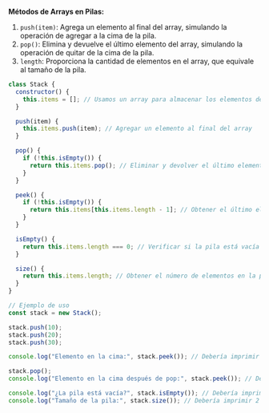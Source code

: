 **Métodos de Arrays en Pilas:**

1. `push(item)`: Agrega un elemento al final del array, simulando la operación de agregar a la cima de la pila.
2. `pop()`: Elimina y devuelve el último elemento del array, simulando la operación de quitar de la cima de la pila.
3. `length`: Proporciona la cantidad de elementos en el array, que equivale al tamaño de la pila.

```js
class Stack {
  constructor() {
    this.items = []; // Usamos un array para almacenar los elementos de la pila
  }

  push(item) {
    this.items.push(item); // Agregar un elemento al final del array
  }

  pop() {
    if (!this.isEmpty()) {
      return this.items.pop(); // Eliminar y devolver el último elemento del array
    }
  }

  peek() {
    if (!this.isEmpty()) {
      return this.items[this.items.length - 1]; // Obtener el último elemento sin eliminarlo
    }
  }

  isEmpty() {
    return this.items.length === 0; // Verificar si la pila está vacía
  }

  size() {
    return this.items.length; // Obtener el número de elementos en la pila
  }
}

// Ejemplo de uso
const stack = new Stack();

stack.push(10);
stack.push(20);
stack.push(30);

console.log("Elemento en la cima:", stack.peek()); // Debería imprimir 30

stack.pop();
console.log("Elemento en la cima después de pop:", stack.peek()); // Debería imprimir 20

console.log("¿La pila está vacía?", stack.isEmpty()); // Debería imprimir false
console.log("Tamaño de la pila:", stack.size()); // Debería imprimir 2

```
